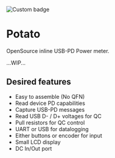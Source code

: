 ![Custom badge](https://img.shields.io/endpoint?url=https%3A%2F%2Fhits.dwyl.com%2Fralim%2Fpotato.json)

# Potato

OpenSource inline USB-PD Power meter.

...WIP...

## Desired features

- Easy to assemble (No QFN)
- Read device PD capabilities
- Capture USB-PD messages
- Read USB D- / D+ voltages for QC
- Pull resistors for QC control
- UART or USB for datalogging
- Either buttons or encoder for input
- Small LCD display
- DC In/Out port

